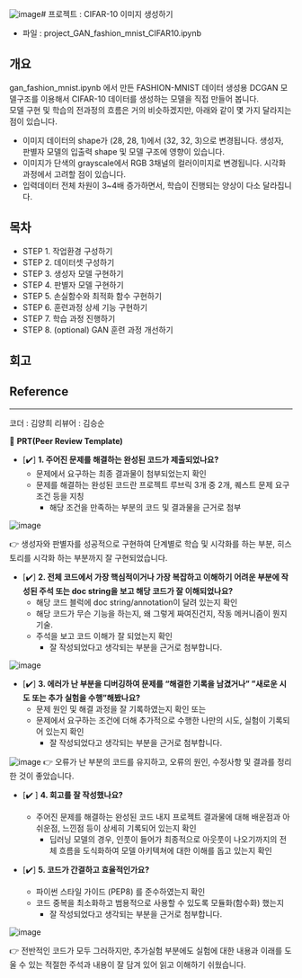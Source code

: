 ![image](https://github.com/Kimgabe/AIFFEL_MAIN_QUEST_claireyy01/assets/74717033/263f8c69-962b-4ea5-8a34-72084c385544)# 프로젝트 : CIFAR-10 이미지 생성하기
- 파일 : project_GAN_fashion_mnist_CIFAR10.ipynb

## 개요
gan_fashion_mnist.ipynb 에서 만든 FASHION-MNIST 데이터 생성용 DCGAN 모델구조를 이용해서 CIFAR-10 데이터를 생성하는 모델을 직접 만들어 봅니다.   
모델 구현 및 학습의 전과정의 흐름은 거의 비슷하겠지만, 아래와 같이 몇 가지 달라지는 점이 있습니다.   

- 이미지 데이터의 shape가 (28, 28, 1)에서 (32, 32, 3)으로 변경됩니다. 생성자, 판별자 모델의 입출력 shape 및 모델 구조에 영향이 있습니다.
- 이미지가 단색의 grayscale에서 RGB 3채널의 컬러이미지로 변경됩니다. 시각화 과정에서 고려할 점이 있습니다.
- 입력데이터 전체 차원이 3~4배 증가하면서, 학습이 진행되는 양상이 다소 달라집니다.

## 목차
- STEP 1. 작업환경 구성하기
- STEP 2. 데이터셋 구성하기
- STEP 3. 생성자 모델 구현하기
- STEP 4. 판별자 모델 구현하기
- STEP 5. 손실함수와 최적화 함수 구현하기
- STEP 6. 훈련과정 상세 기능 구현하기
- STEP 7. 학습 과정 진행하기
- STEP 8. (optional) GAN 훈련 과정 개선하기

## 회고

## Reference


---
코더 : 김양희
리뷰어 : 김승순

🔑 **PRT(Peer Review Template)**

- [✔️]  **1. 주어진 문제를 해결하는 완성된 코드가 제출되었나요?**
    - 문제에서 요구하는 최종 결과물이 첨부되었는지 확인
    - 문제를 해결하는 완성된 코드란 프로젝트 루브릭 3개 중 2개, 
    퀘스트 문제 요구조건 등을 지칭
        - 해당 조건을 만족하는 부분의 코드 및 결과물을 근거로 첨부

![image](https://github.com/Kimgabe/AIFFEL_MAIN_QUEST_claireyy01/assets/74717033/fa455095-ae06-48b1-867c-c3b9ddd9fa5c)

👉 생성자와 판별자를 성공적으로 구현하여 단계별로 학습 및 시각화를 하는 부분, 히스토리를 시각화 하는 부분까지 잘 구현되었습니다.

- [✔️]  **2. 전체 코드에서 가장 핵심적이거나 가장 복잡하고 이해하기 어려운 부분에 작성된 
주석 또는 doc string을 보고 해당 코드가 잘 이해되었나요?**
    - 해당 코드 블럭에 doc string/annotation이 달려 있는지 확인
    - 해당 코드가 무슨 기능을 하는지, 왜 그렇게 짜여진건지, 작동 메커니즘이 뭔지 기술.
    - 주석을 보고 코드 이해가 잘 되었는지 확인
        - 잘 작성되었다고 생각되는 부분을 근거로 첨부합니다.

![image](https://github.com/Kimgabe/AIFFEL_MAIN_QUEST_claireyy01/assets/74717033/d2d83e67-509f-46f9-ae17-1394ddf56d94)

- [✔️]  **3. 에러가 난 부분을 디버깅하여 문제를 “해결한 기록을 남겼거나” 
”새로운 시도 또는 추가 실험을 수행”해봤나요?**
    - 문제 원인 및 해결 과정을 잘 기록하였는지 확인 또는
    - 문제에서 요구하는 조건에 더해 추가적으로 수행한 나만의 시도, 
    실험이 기록되어 있는지 확인
        - 잘 작성되었다고 생각되는 부분을 근거로 첨부합니다.

![image](https://github.com/Kimgabe/AIFFEL_MAIN_QUEST_claireyy01/assets/74717033/4eab5cc0-6ab6-45d4-b8d8-d3fdb415d395)
👉 오류가 난 부분의 코드를 유지하고, 오류의 원인, 수정사항 및 결과를 정리한 것이 좋았습니다.

- [✔️ ]  **4. 회고를 잘 작성했나요?**
    - 주어진 문제를 해결하는 완성된 코드 내지 프로젝트 결과물에 대해
    배운점과 아쉬운점, 느낀점 등이 상세히 기록되어 있는지 확인
        - 딥러닝 모델의 경우,
        인풋이 들어가 최종적으로 아웃풋이 나오기까지의 전체 흐름을 도식화하여 
        모델 아키텍쳐에 대한 이해를 돕고 있는지 확인

- [✔️]  **5. 코드가 간결하고 효율적인가요?**
    - 파이썬 스타일 가이드 (PEP8) 를 준수하였는지 확인
    - 코드 중복을 최소화하고 범용적으로 사용할 수 있도록 모듈화(함수화) 했는지
        - 잘 작성되었다고 생각되는 부분을 근거로 첨부합니다.
     
![image](https://github.com/Kimgabe/AIFFEL_MAIN_QUEST_claireyy01/assets/74717033/d8d55e5b-74c2-45e6-81f9-cd1069332df3)

👉 전반적인 코드가 모두 그러하지만, 추가실험 부분에도 실험에 대한 내용과 이래를 도울 수 있는 적절한 주석과 내용이 잘 담겨 있어 읽고 이해하기 쉬웠습니다.
